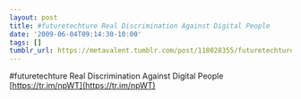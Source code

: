 ```yaml
---
layout: post
title: #futuretechture Real Discrimination Against Digital People
date: '2009-06-04T09:14:30-10:00'
tags: []
tumblr_url: https://metavalent.tumblr.com/post/118028355/futuretechture-real-discrimination-against
---
```

#futuretechture Real Discrimination Against Digital People [https://tr.im/npWT](https://tr.im/npWT)

